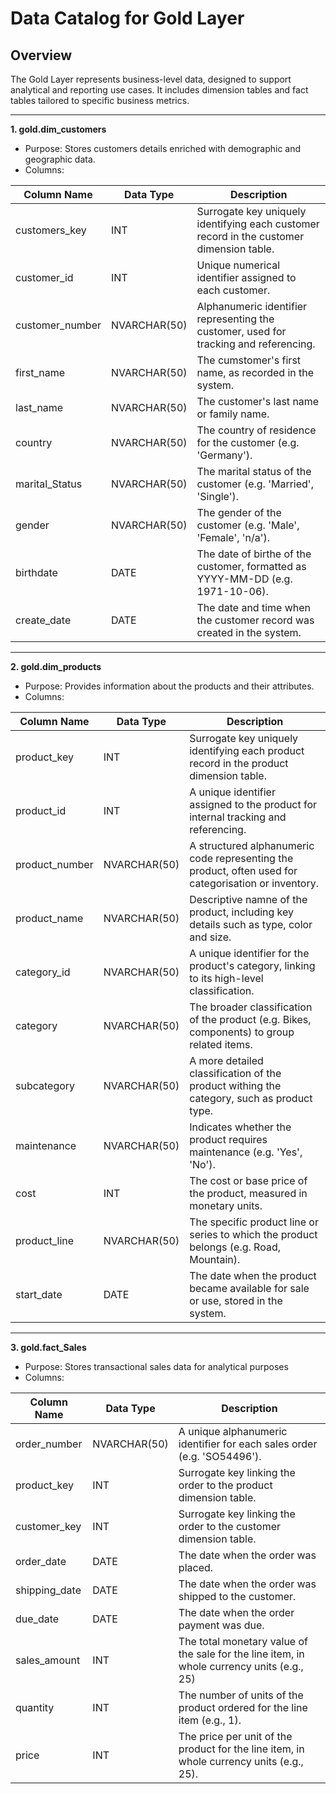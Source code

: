 # Data Catalog for Gold Layer

## Overview

The Gold Layer represents business-level data, designed to support analytical and reporting use cases. It includes dimension tables and fact tables tailored to specific business metrics.

---

**1. gold.dim_customers**
- Purpose: Stores customers details enriched with demographic and geographic data.
- Columns:

| Column Name | Data Type | Description |
|--- | --- | --- |
| customers_key | INT | Surrogate key uniquely identifying each customer record in the customer dimension table.|
| customer_id | INT | Unique numerical identifier assigned to each customer. |
| customer_number | NVARCHAR(50) | Alphanumeric identifier representing the customer, used for tracking and referencing. |
| first_name | NVARCHAR(50) | The cumstomer's first name, as recorded in the system. |
| last_name | NVARCHAR(50) | The customer's last name or family name. |
| country | NVARCHAR(50) | The country of residence for the customer (e.g. 'Germany'). |
| marital_Status | NVARCHAR(50) | The marital status of the customer (e.g. 'Married', 'Single'). |
| gender | NVARCHAR(50) | The gender of the customer (e.g. 'Male', 'Female', 'n/a'). |
| birthdate | DATE | The date of birthe of the customer, formatted as YYYY-MM-DD (e.g. 1971-10-06). |
| create_date | DATE | The date and time when the customer record was created in the system. |

---

**2. gold.dim_products**
- Purpose: Provides information about the products and their attributes.
- Columns:
  
| Column Name | Data Type | Description |
|--- | --- | --- | 
| product_key | INT | Surrogate key uniquely identifying each product record in the product dimension table.|
| product_id | INT | A unique identifier assigned to the product for internal tracking and referencing. |
| product_number | NVARCHAR(50) | A structured alphanumeric code representing the product, often used for categorisation or inventory. |
| product_name | NVARCHAR(50) | Descriptive namne of the product, including key details such as type, color and size. |
| category_id | NVARCHAR(50) | A unique identifier for the product's category, linking to its high-level classification. |
| category | NVARCHAR(50) | The broader classification of the product (e.g. Bikes, components) to group related items. |
| subcategory | NVARCHAR(50) | A more detailed classification of the product withing the category, such as product type. |
| maintenance | NVARCHAR(50) | Indicates whether the product requires maintenance (e.g. 'Yes', 'No'). |
| cost | INT | The cost or base price of the product, measured in monetary units. |
| product_line | NVARCHAR(50) | The specific product line or series to which the product belongs (e.g. Road, Mountain). |
| start_date | DATE | The date when the product became available for sale or use, stored in the system. |

---

**3. gold.fact_Sales**
- Purpose: Stores transactional sales data for analytical purposes
- Columns:
  
| Column Name | Data Type | Description |
|--- | --- | --- | 
| order_number | NVARCHAR(50) | A unique alphanumeric identifier for each sales order (e.g. 'SO54496'). | 
| product_key | INT | Surrogate key linking the order to the product dimension table. |
| customer_key | INT | Surrogate key linking the order to the customer dimension table. | 
| order_date | DATE | The date when the order was placed. | 
| shipping_date | DATE | The date when the order was shipped to the customer. | 
| due_date | DATE | The date when the order payment was due. | 
| sales_amount | INT | The total monetary value of the sale for the line item, in whole currency units (e.g., 25) | 
| quantity | INT | The number of units of the product ordered for the line item (e.g., 1). | 
| price | INT | The price per unit of the product for the line item, in whole currency units (e.g., 25). | 















